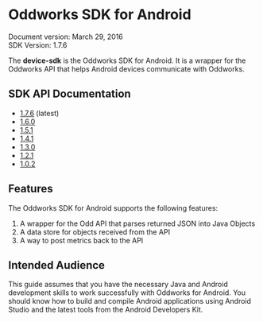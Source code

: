 # Oddworks SDK for Android

Document version: March 29, 2016  
SDK Version: 1.7.6

The __device-sdk__ is the Oddworks SDK for Android. It is a wrapper for the Oddworks API that helps Android devices communicate with Oddworks.

## SDK API Documentation

- [1.7.6](/javadoc/1.7.6) (latest)
- [1.6.0](/javadoc/1.6.0)
- [1.5.1](/javadoc/1.5.1)
- [1.4.1](/javadoc/1.4.1)
- [1.3.0](/javadoc/1.3.0)
- [1.2.1](/javadoc/1.2.1)
- [1.0.2](/javadoc/1.0.2)

## Features

The Oddworks SDK for Android supports the following features:

1. A wrapper for the Odd API that parses returned JSON into Java Objects
2. A data store for objects received from the API
3. A way to post metrics back to the API

## Intended Audience

This guide assumes that you have the necessary Java and Android development skills to work successfully with Oddworks for Android. You should know how to build and compile Android applications using Android Studio and the latest tools from the Android Developers Kit.
